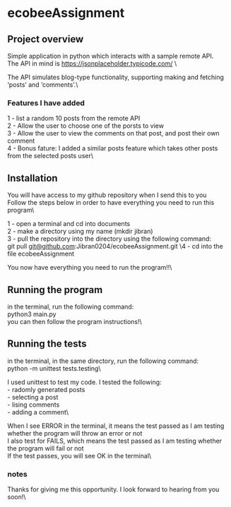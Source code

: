 # ecobeeAssignment

## Project overview

Simple application in python which interacts with a sample remote API.\
The API in mind is https://jsonplaceholder.typicode.com/
\

The API simulates blog-type functionality, supporting making and fetching ‘posts’ and ‘comments’.\

### Features I have added
1 - list a random 10 posts from the remote API\
2 - Allow the user to choose one of the porsts to view\
3 - Allow the user to view the comments on that post, and post their own comment\
4 - Bonus fature: I added a similar posts feature which takes other posts from the selected posts user\

## Installation

You will have access to my github repository when I send this to you\
Follow the steps below in order to have everything you need to run this program\

1 - open a terminal and cd into documents\
2 - make a directory using my name (mkdir jibran)\
3 - pull the repository into the directory using the following command:\
    git pull git@github.com:Jibran0204/ecobeeAssignment.git
\4 - cd into the file ecobeeAssignment

You now have everything you need to run the program!!\

## Running the program
in the terminal, run the following command:\
    python3 main.py\
    you can then follow the program instructions!\

## Running the tests
in the terminal, in the same directory, run the following command:\
    python -m unittest tests.testing\

I used unittest to test my code. I tested the following:\
    - radomly generated posts\
    - selecting a post\
    - lising comments\
    - adding a comment\

When I see ERROR in the terminal, it means the test passed as I am testing whether the program will throw an error or not\
I also test for FAILS, which means the test passed as I am testing whether the program will fail or not\
If the test passes, you will see OK in the terminal\

### notes
Thanks for giving me this opportunity. I look forward to hearing from you soon!\
